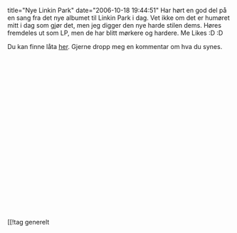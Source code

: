 title="Nye Linkin Park"
date="2006-10-18 19:44:51"
Har hørt en god del på en sang fra det nye albumet til Linkin Park i dag. Vet ikke om det er humøret mitt i dag som gjør det, men jeg digger den nye harde stilen dems. Høres fremdeles ut som LP, men de har blitt mørkere og hardere. Me Likes :D :D

Du kan finne låta <a href="http://hahninator.sotrix.net/lpa/Qwerty/01%20QWERTY.mp3">her</a>. Gjerne dropp meg en kommentar om hva du synes.

<div align="center"><object width="425" height="350"><param name="movie" value="http://www.youtube.com/v/YnDDLHxgCe4"></param><param name="wmode" value="transparent"></param><embed src="http://www.youtube.com/v/YnDDLHxgCe4" type="application/x-shockwave-flash" wmode="transparent" width="425" height="350"></embed></object></div>

[[!tag  generelt
